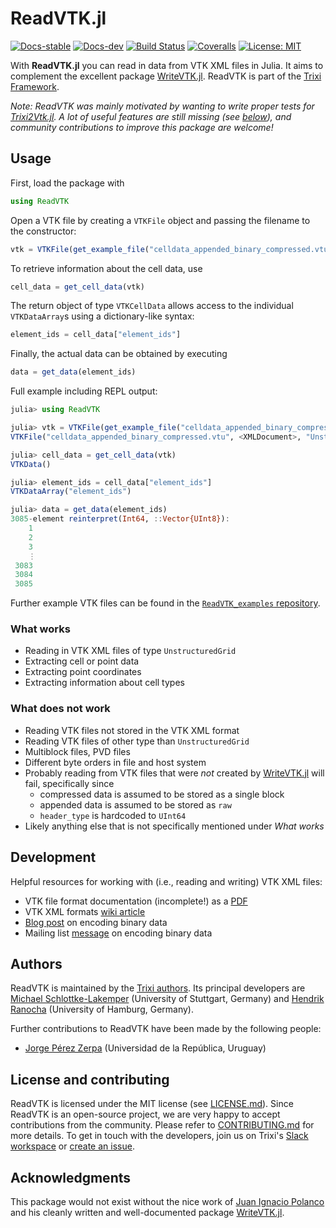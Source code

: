 # ReadVTK.jl

[![Docs-stable](https://img.shields.io/badge/docs-stable-blue.svg)](https://trixi-framework.github.io/ReadVTK.jl/stable)
[![Docs-dev](https://img.shields.io/badge/docs-dev-blue.svg)](https://trixi-framework.github.io/ReadVTK.jl/dev)
[![Build Status](https://github.com/trixi-framework/ReadVTK.jl/workflows/CI/badge.svg)](https://github.com/trixi-framework/ReadVTK.jl/actions?query=workflow%3ACI)
[![Coveralls](https://coveralls.io/repos/github/trixi-framework/ReadVTK.jl/badge.svg?branch=main)](https://coveralls.io/github/trixi-framework/ReadVTK.jl?branch=main)
[![License: MIT](https://img.shields.io/badge/License-MIT-success.svg)](https://opensource.org/licenses/MIT)
<!-- [![DOI](https://zenodo.org/badge/DOI/10.5281/zenodo.5221552.svg)](https://doi.org/10.5281/zenodo.5221552) -->

With **ReadVTK.jl** you can read in data from VTK XML files in Julia. It aims to complement
the excellent package [WriteVTK.jl](https://github.com/jipolanco/WriteVTK.jl).
ReadVTK is part of the [Trixi Framework](https://trixi-framework.github.io).

*Note: ReadVTK was mainly motivated by wanting to write proper tests for
[Trixi2Vtk.jl](https://github.com/trixi-framework/Trixi2Vtk.jl).
A lot of useful features are still missing (see [below](#what-does-not-work)),
and community contributions to improve this package are welcome!*

## Usage

First, load the package with
```julia
using ReadVTK
```
Open a VTK file by creating a `VTKFile` object and passing the filename to the
constructor:
```julia
vtk = VTKFile(get_example_file("celldata_appended_binary_compressed.vtu"))
```
To retrieve information about the cell data, use
```julia
cell_data = get_cell_data(vtk)
```
The return object of type `VTKCellData` allows access to the individual
`VTKDataArray`s using a dictionary-like syntax:
```julia
element_ids = cell_data["element_ids"]
```
Finally, the actual data can be obtained by executing
```julia
data = get_data(element_ids)
```

Full example including REPL output:
```julia
julia> using ReadVTK

julia> vtk = VTKFile(get_example_file("celldata_appended_binary_compressed.vtu"))
VTKFile("celldata_appended_binary_compressed.vtu", <XMLDocument>, "UnstructuredGrid", "1.0.0", "LittleEndian", "vtkZLibDataCompressor", <appended_data>, 4434, 3085)

julia> cell_data = get_cell_data(vtk)
VTKData()

julia> element_ids = cell_data["element_ids"]
VTKDataArray("element_ids")

julia> data = get_data(element_ids)
3085-element reinterpret(Int64, ::Vector{UInt8}):
    1
    2
    3
    ⋮
 3083
 3084
 3085
```

Further example VTK files can be found in the
[`ReadVTK_examples` repository](https://github.com/trixi-framework/ReadVTK_examples).

### What works
* Reading in VTK XML files of type `UnstructuredGrid`
* Extracting cell or point data
* Extracting point coordinates
* Extracting information about cell types

### What does not work
* Reading VTK files not stored in the VTK XML format
* Reading VTK files of other type than `UnstructuredGrid`
* Multiblock files, PVD files
* Different byte orders in file and host system
* Probably reading from VTK files that were *not* created by [WriteVTK.jl](https://github.com/jipolanco/WriteVTK.jl) will fail, specifically since
  * compressed data is assumed to be stored as a single block
  * appended data is assumed to be stored as `raw`
  * `header_type` is hardcoded to `UInt64`
* Likely anything else that is not specifically mentioned under *What works*

## Development
Helpful resources for working with (i.e., reading and writing) VTK XML files:
* VTK file format documentation (incomplete!) as a [PDF](http://vtk.org/VTK/img/file-formats.pdf)
* VTK XML formats [wiki article](https://vtk.org/Wiki/VTK_XML_Formats)
* [Blog post](https://mathema.tician.de/what-they-dont-tell-you-about-vtk-xml-binary-formats/)
  on encoding binary data
* Mailing list [message](https://public.kitware.com/pipermail/paraview/2005-April/001391.html)
  on encoding binary data

## Authors
ReadVTK is maintained by the
[Trixi authors](https://github.com/trixi-framework/Trixi.jl/blob/main/AUTHORS.md).
Its principal developers are
[Michael Schlottke-Lakemper](https://www.hlrs.de/people/michael-schlottke-lakemper)
(University of Stuttgart, Germany) and [Hendrik Ranocha](https://ranocha.de)
(University of Hamburg, Germany).

Further contributions to ReadVTK have been made by the following people:
* [Jorge Pérez Zerpa](https://www.fing.edu.uy/~jorgepz/)
(Universidad de la República, Uruguay)

## License and contributing
ReadVTK is licensed under the MIT license (see [LICENSE.md](LICENSE.md)).
Since ReadVTK is an open-source project, we are very happy to accept contributions
from the community. Please refer to [CONTRIBUTING.md](CONTRIBUTING.md) for more details. To get in
touch with the developers, join us on Trixi's
[Slack workspace](https://join.slack.com/t/trixi-framework/shared_invite/zt-sgkc6ppw-6OXJqZAD5SPjBYqLd8MU~g)
or
[create an issue](https://github.com/trixi-framework/ReadVTK.jl/issues/new).

## Acknowledgments
This package would not exist without the nice work of 
[Juan Ignacio Polanco](https://github.com/jipolanco) and his cleanly written and well-documented package
[WriteVTK.jl](https://github.com/jipolanco/WriteVTK.jl). 
